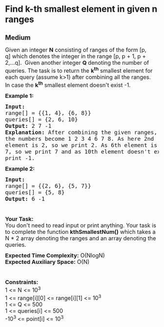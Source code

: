 # Find k-th smallest element in given n ranges
## Medium
<div class="problems_problem_content__Xm_eO"><p><span style="font-size:18px">Given an&nbsp;integer <strong>N</strong>&nbsp;consisting of&nbsp;ranges of the form [p, q]&nbsp;which denotes the integer in the range [p, p + 1, p + 2,...q].&nbsp; Given another integer&nbsp;<strong>Q&nbsp;</strong>denoting&nbsp;the number of queries.&nbsp;The task is to return&nbsp;the <strong>k<sup>th</sup></strong>&nbsp;smallest element for each query (assume k&gt;1) after combining all the ranges.<br>
In case the <strong>k<sup>th</sup></strong>&nbsp;smallest element doesn't exist&nbsp;-1.&nbsp;</span></p>

<p><span style="font-size:18px"><strong>Example 1:</strong></span></p>

<pre><span style="font-size:18px"><strong>Input:</strong>
range[] = {{1, 4}, {6, 8}}
queries[] = {2, 6, 10}
<strong>Output: </strong>2 7 -1
<strong>Explanation:</strong> After combining the given ranges, 
the numbers become 1 2 3 4 6 7 8. As here 2nd 
element is 2, so we print 2. As 6th element is 
7, so we print 7 and as 10th element doesn't exist, so we
print -1.</span></pre>

<p><span style="font-size:18px"><strong>Example 2:</strong></span></p>

<pre><span style="font-size:18px"><strong>Input:</strong>
range[] = {{2, 6}, {5, 7}} 
queries[] = {5, 8}
<strong>Output: </strong>6 -1
</span></pre>

<p>&nbsp;</p>

<p><span style="font-size:18px"><strong>Your Task:&nbsp;&nbsp;</strong><br>
You don't need to read input or print anything. Your task is to complete the function <strong>kthSmallestNum</strong><strong>()</strong>&nbsp;which takes a N * 2 array denoting the ranges and an array denoting the queries.</span></p>

<p><span style="font-size:18px"><strong>Expected Time Complexity:</strong> O(NlogN)<br>
<strong>Expected Auxiliary Space:</strong> O(N)</span></p>

<p>&nbsp;</p>

<p><span style="font-size:18px"><strong>Constraints:</strong><br>
1 &lt;= N &lt;= 10<sup>3</sup></span><br>
<span style="font-size:18px">1 &lt;= range[i][0] &lt;= range[i][1] &lt;= 10<sup>3</sup><br>
1 &lt;= Q &lt;= 500<br>
1 &lt;= queries[i] &lt;= 500<br>
-10<sup>3&nbsp;</sup>&lt;= point[i] &lt;= 10<sup>3</sup></span></p>
</div>
